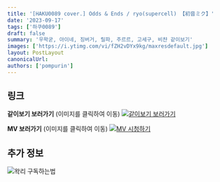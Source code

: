 ```yaml
---
title: '[HAKU0089 cover.] Odds & Ends / ryo(supercell) 【初音ミク】'
date: '2023-09-17'
tags: ['하쿠0089']
draft: false
summary: '우왁굳, 아이네, 징버거, 릴파, 주르르, 고세구, 비챤 같이보기'
images: ['https://i.ytimg.com/vi/fZH2vDYx9kg/maxresdefault.jpg']
layout: PostLayout
canonicalUrl:
authors: ['pompurin']
---
```


## 링크

**같이보기 보러가기** (이미지를 클릭하여 이동)
[![같이보기 보러가기](https://cdn.discordapp.com/attachments/1136601898116464710/1137050327938506852/logo.png)](https://cafe.naver.com/steamindiegame/12897895)

**MV 보러가기** (이미지를 클릭하여 이동)
[![MV 시청하기](https://i.ytimg.com/vi/fZH2vDYx9kg/maxresdefault.jpg)](https://youtu.be/fZH2vDYx9kg?si=tlsvYQeGRu7UFLbM)

## 추가 정보

![왁리 구독하는법](https://cdn.discordapp.com/attachments/1136601898116464710/1137049857136267374/--2cut.gif)
